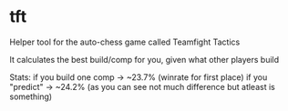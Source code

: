 # tft
Helper tool for the auto-chess game called Teamfight Tactics

It calculates the best build/comp for you, given what other players build

Stats:
if you build one comp -> ~23.7% (winrate for first place)
if you "predict" -> ~24.2% (as you can see not much difference but atleast is something)



